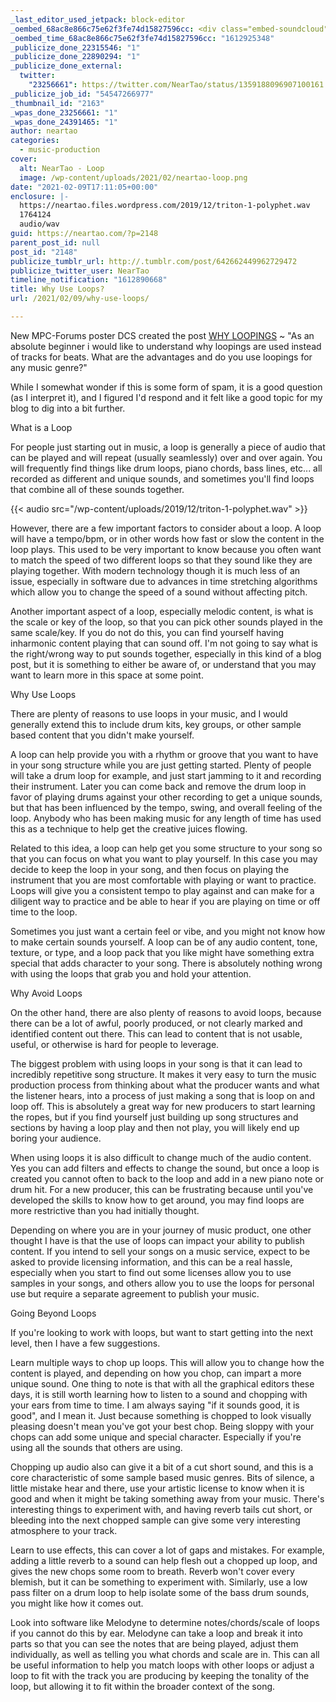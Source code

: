 ```yaml
---
_last_editor_used_jetpack: block-editor
_oembed_68ac8e866c75e62f3fe74d15827596cc: <div class="embed-soundcloud"><iframe title="MPCBB302 - Take It Easy On You by NearTao" width="500" height="400" scrolling="no" frameborder="no" src="https://w.soundcloud.com/player/?visual=true&url=https%3A%2F%2Fapi.soundcloud.com%2Ftracks%2F982522171&show_artwork=true&maxwidth=500&maxheight=750&dnt=1"></iframe></div>
_oembed_time_68ac8e866c75e62f3fe74d15827596cc: "1612925348"
_publicize_done_22315546: "1"
_publicize_done_22890294: "1"
_publicize_done_external:
  twitter:
    "23256661": https://twitter.com/NearTao/status/1359188096907100161
_publicize_job_id: "54547266977"
_thumbnail_id: "2163"
_wpas_done_23256661: "1"
_wpas_done_24391465: "1"
author: neartao
categories:
  - music-production
cover:
  alt: NearTao - Loop
  image: /wp-content/uploads/2021/02/neartao-loop.png
date: "2021-02-09T17:11:05+00:00"
enclosure: |-
  https://neartao.files.wordpress.com/2019/12/triton-1-polyphet.wav
  1764124
  audio/wav
guid: https://neartao.com/?p=2148
parent_post_id: null
post_id: "2148"
publicize_tumblr_url: http://.tumblr.com/post/642662449962729472
publicize_twitter_user: NearTao
timeline_notification: "1612890668"
title: Why Use Loops?
url: /2021/02/09/why-use-loops/

---
```

New MPC-Forums poster DCS created the post [WHY LOOPINGS](https://www.mpc-forums.com/viewtopic.php?f=18&t=210413&p=1824936#p1824936) ~ "As an absolute beginner i would like to understand why loopings are used instead of tracks for beats. What are the advantages and do you use loopings for any music genre?"

While I somewhat wonder if this is some form of spam, it is a good question (as I interpret it), and I figured I'd respond and it felt like a good topic for my blog to dig into a bit further.

What is a Loop

For people just starting out in music, a loop is generally a piece of audio that can be played and will repeat (usually seamlessly) over and over again. You will frequently find things like drum loops, piano chords, bass lines, etc... all recorded as different and unique sounds, and sometimes you'll find loops that combine all of these sounds together.

{{< audio src="/wp-content/uploads/2019/12/triton-1-polyphet.wav" >}}

However, there are a few important factors to consider about a loop. A loop will have a tempo/bpm, or in other words how fast or slow the content in the loop plays. This used to be very important to know because you often want to match the speed of two different loops so that they sound like they are playing together. With modern technology though it is much less of an issue, especially in software due to advances in time stretching algorithms which allow you to change the speed of a sound without affecting pitch.

Another important aspect of a loop, especially melodic content, is what is the scale or key of the loop, so that you can pick other sounds played in the same scale/key. If you do not do this, you can find yourself having inharmonic content playing that can sound off. I'm not going to say what is the right/wrong way to put sounds together, especially in this kind of a blog post, but it is something to either be aware of, or understand that you may want to learn more in this space at some point.

Why Use Loops

There are plenty of reasons to use loops in your music, and I would generally extend this to include drum kits, key groups, or other sample based content that you didn't make yourself.

A loop can help provide you with a rhythm or groove that you want to have in your song structure while you are just getting started. Plenty of people will take a drum loop for example, and just start jamming to it and recording their instrument. Later you can come back and remove the drum loop in favor of playing drums against your other recording to get a unique sounds, but that has been influenced by the tempo, swing, and overall feeling of the loop. Anybody who has been making music for any length of time has used this as a technique to help get the creative juices flowing.

Related to this idea, a loop can help get you some structure to your song so that you can focus on what you want to play yourself. In this case you may decide to keep the loop in your song, and then focus on playing the instrument that you are most comfortable with playing or want to practice. Loops will give you a consistent tempo to play against and can make for a diligent way to practice and be able to hear if you are playing on time or off time to the loop.

Sometimes you just want a certain feel or vibe, and you might not know how to make certain sounds yourself. A loop can be of any audio content, tone, texture, or type, and a loop pack that you like might have something extra special that adds character to your song. There is absolutely nothing wrong with using the loops that grab you and hold your attention.

Why Avoid Loops

On the other hand, there are also plenty of reasons to avoid loops, because there can be a lot of awful, poorly produced, or not clearly marked and identified content out there. This can lead to content that is not usable, useful, or otherwise is hard for people to leverage.

The biggest problem with using loops in your song is that it can lead to incredibly repetitive song structure. It makes it very easy to turn the music production process from thinking about what the producer wants and what the listener hears, into a process of just making a song that is loop on and loop off. This is absolutely a great way for new producers to start learning the ropes, but if you find yourself just building up song structures and sections by having a loop play and then not play, you will likely end up boring your audience.

When using loops it is also difficult to change much of the audio content. Yes you can add filters and effects to change the sound, but once a loop is created you cannot often to back to the loop and add in a new piano note or drum hit. For a new producer, this can be frustrating because until you've developed the skills to know how to get around, you may find loops are more restrictive than you had initially thought.

Depending on where you are in your journey of music product, one other thought I have is that the use of loops can impact your ability to publish content. If you intend to sell your songs on a music service, expect to be asked to provide licensing information, and this can be a real hassle, especially when you start to find out some licenses allow you to use samples in your songs, and others allow you to use the loops for personal use but require a separate agreement to publish your music.

Going Beyond Loops

If you're looking to work with loops, but want to start getting into the next level, then I have a few suggestions.

Learn multiple ways to chop up loops. This will allow you to change how the content is played, and depending on how you chop, can impart a more unique sound. One thing to note is that with all the graphical editors these days, it is still worth learning how to listen to a sound and chopping with your ears from time to time. I am always saying "if it sounds good, it is good", and I mean it. Just because something is chopped to look visually pleasing doesn't mean you've got your best chop. Being sloppy with your chops can add some unique and special character. Especially if you're using all the sounds that others are using.

Chopping up audio also can give it a bit of a cut short sound, and this is a core characteristic of some sample based music genres. Bits of silence, a little mistake hear and there, use your artistic license to know when it is good and when it might be taking something away from your music. There's interesting things to experiment with, and having reverb tails cut short, or bleeding into the next chopped sample can give some very interesting atmosphere to your track.

Learn to use effects, this can cover a lot of gaps and mistakes. For example, adding a little reverb to a sound can help flesh out a chopped up loop, and gives the new chops some room to breath. Reverb won't cover every blemish, but it can be something to experiment with. Similarly, use a low pass filter on a drum loop to help isolate some of the bass drum sounds, you might like how it comes out.

Look into software like Melodyne to determine notes/chords/scale of loops if you cannot do this by ear. Melodyne can take a loop and break it into parts so that you can see the notes that are being played, adjust them individually, as well as telling you what chords and scale are in. This can all be useful information to help you match loops with other loops or adjust a loop to fit with the track you are producing by keeping the tonality of the loop, but allowing it to fit within the broader context of the song.
